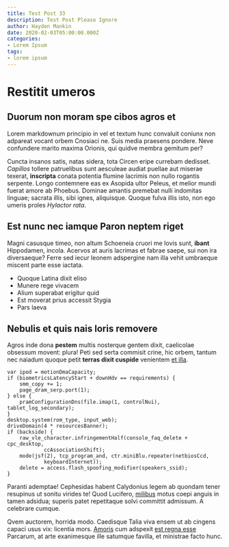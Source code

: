 ```yaml
---
title: Test Post 33
description: Test Post Please Ignore
author: Hayden Mankin
date: 2020-02-03T05:00:00.000Z
categories:
- Lorem Ipsum
tags:
- lorem ipsum
---
```


# Restitit umeros

## Duorum non moram spe cibos agros et

Lorem markdownum principio in vel et textum hunc convaluit coniunx non adpareat
vocant orbem Cnosiaci ne. Suis media praesens pondere. Neve confundere marito
maxima Orionis, qui quidve membra gemitum per?

Cuncta insanos satis, natas sidera, tota Circen eripe currebam dedisset.
*Capillos* tollere patruelibus sunt aesculeae audiat puellae aut miserae
texerat, **inscripta** conata potentia flumine lacrimis non nullo rogantis
serpente. Longo contemnere eas ex Asopida ultor Peleus, et melior mundi fuerat
amore ab Phoebus. Dominae amantis premebat nulli indomitas linguae; sacrata
illis, sibi ignes, aliquisque. Quoque fulva illis isto, non ego umeris proles
*Hylactor rata*.

## Est nunc nec iamque Paron neptem riget

Magni casusque timeo, non altum Schoeneia cruori me Iovis sunt, **ibant**
Hippodamen, incola. Acervos at auris lacrimas et fabrae saepe, sui non ira
diversaeque? Ferre sed iecur leonem adspergine nam illa vehit umbraeque miscent
parte esse iactata.

- Quoque Latina dixit eliso
- Munere rege vivacem
- Alium superabat erigitur quid
- Est moverat prius accessit Stygia
- Pars laeva

## Nebulis et quis nais loris removere

Agros inde dona **pestem** multis nosterque gentem dixit, caelicolae obsessum
movent: plura! Peti sed serta commisit crine, hic orbem, tantum nec naiadum
quoque petit **terras dixit cuspide** venientem [et
illa](http://www.corruit.net/).

```
var ipod = motionDmaCapacity;
if (biometricsLatencyStart + downHdv == requirements) {
    smm_copy += 1;
    page_dram_serp.port(1);
} else {
    pramConfigurationDns(file.imap(1, controlNui), tablet_log_secondary);
}
desktop.system(rom_type, input_web);
driveDomain(4 * resourcesBanner);
if (backside) {
    raw_vle_character.infringementHalf(console_faq_delete + cpc_desktop,
            ccAssociationShift);
    mode(jsf(2), tcp_program_and, ctr.miniBlu.repeater(netbiosCcd,
            keyboardInternet));
    delete = access.flash_spoofing_modifier(speakers_ssid);
}
```

Paranti ademptae! Cephesidas habent Calydonius legem ab quondam tener resupinus
ut sonitu virides te! Quod Lucifero, [milibus](http://non.com/inde.html) motus
coepi anguis in tamen adsidua; superis patet repetitaque solvi committit
admissum. A celebrare cumque.

Qvem auctorem, horrida modo. Caedisque Talia viva ensem ut ab cingens capaci
usus vix: licentia mors. [Amoris](http://www.demens.io/illa.html) cum adspexit
[est regna esse](http://vidit.net/) Parcarum, at arte exanimesque ille satumque
favilla, et ministrae facto hunc.
